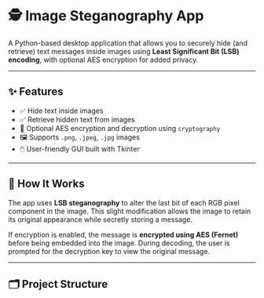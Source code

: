 # 🕵️ Image Steganography App

A Python-based desktop application that allows you to securely hide (and retrieve) text messages inside images using **Least Significant Bit (LSB) encoding**, with optional AES encryption for added privacy.

---

## ✨ Features

- ✅ Hide text inside images
- ✅ Retrieve hidden text from images
- 🔐 Optional AES encryption and decryption using `cryptography`
- 🖼️ Supports `.png`, `.jpeg`, `.jpg` images
- 🖱️ User-friendly GUI built with Tkinter

---

## 🧠 How It Works

The app uses **LSB steganography** to alter the last bit of each RGB pixel component in the image. This slight modification allows the image to retain its original appearance while secretly storing a message.

If encryption is enabled, the message is **encrypted using AES (Fernet)** before being embedded into the image. During decoding, the user is prompted for the decryption key to view the original message.

---

## 🗂️ Project Structure

